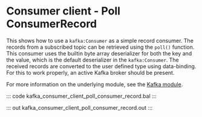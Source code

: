 # Consumer client - Poll ConsumerRecord

This shows how to use a `kafka:Consumer` as a simple record
consumer. The records from a subscribed topic can be retrieved using the
`poll()` function.
This consumer uses the builtin byte array deserializer for both the key and
the value, which is the default deserializer in the `kafka:Consumer`.
The received records are converted to the user defined type using data-binding.
For this to work properly, an active Kafka broker should be present.

For more information on the underlying module, 
see the [Kafka module](https://lib.ballerina.io/ballerinax/kafka/latest).

::: code kafka_consumer_client_poll_consumer_record.bal :::

::: out kafka_consumer_client_poll_consumer_record.out :::